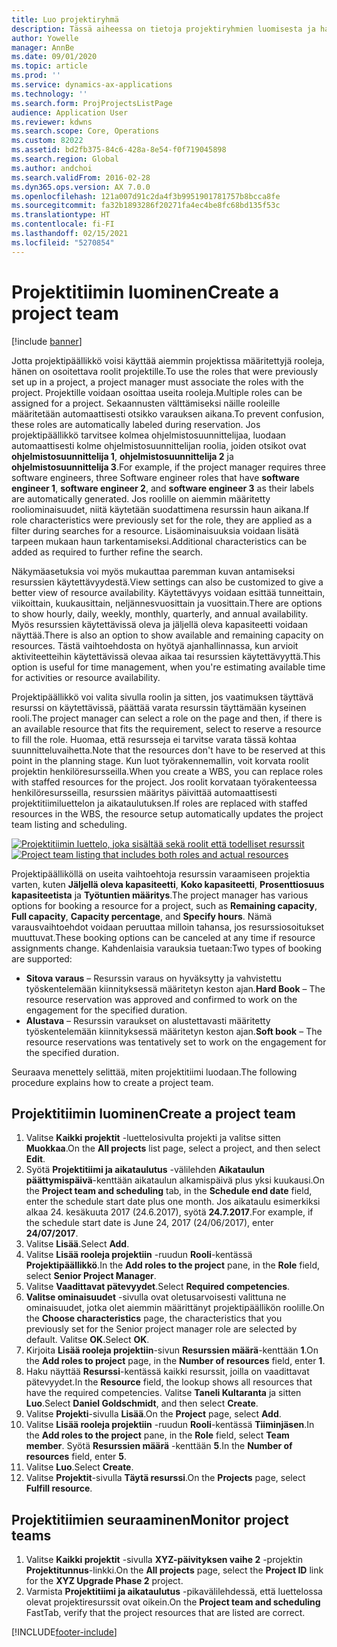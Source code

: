 ```yaml
---
title: Luo projektiryhmä
description: Tässä aiheessa on tietoja projektiryhmien luomisesta ja hallinnasta.
author: Yowelle
manager: AnnBe
ms.date: 09/01/2020
ms.topic: article
ms.prod: ''
ms.service: dynamics-ax-applications
ms.technology: ''
ms.search.form: ProjProjectsListPage
audience: Application User
ms.reviewer: kdwns
ms.search.scope: Core, Operations
ms.custom: 82022
ms.assetid: bd2fb375-84c6-428a-8e54-f0f719045898
ms.search.region: Global
ms.author: andchoi
ms.search.validFrom: 2016-02-28
ms.dyn365.ops.version: AX 7.0.0
ms.openlocfilehash: 121a007d91c2da4f3b9951901781757b8bcca8fe
ms.sourcegitcommit: fa32b1893286f20271fa4ec4be8fc68bd135f53c
ms.translationtype: HT
ms.contentlocale: fi-FI
ms.lasthandoff: 02/15/2021
ms.locfileid: "5270854"
---
```

# <a name="create-a-project-team"></a><span data-ttu-id="e26ae-103">Projektitiimin luominen</span><span class="sxs-lookup"><span data-stu-id="e26ae-103">Create a project team</span></span>

[!include [banner](../includes/banner.md)]

<span data-ttu-id="e26ae-104">Jotta projektipäällikkö voisi käyttää aiemmin projektissa määritettyjä rooleja, hänen on osoitettava roolit projektille.</span><span class="sxs-lookup"><span data-stu-id="e26ae-104">To use the roles that were previously set up in a project, a project manager must associate the roles with the project.</span></span> <span data-ttu-id="e26ae-105">Projektille voidaan osoittaa useita rooleja.</span><span class="sxs-lookup"><span data-stu-id="e26ae-105">Multiple roles can be assigned for a project.</span></span> <span data-ttu-id="e26ae-106">Sekaannusten välttämiseksi näille rooleille määritetään automaattisesti otsikko varauksen aikana.</span><span class="sxs-lookup"><span data-stu-id="e26ae-106">To prevent confusion, these roles are automatically labeled during reservation.</span></span> <span data-ttu-id="e26ae-107">Jos projektipäällikkö tarvitsee kolmea ohjelmistosuunnittelijaa, luodaan automaattisesti kolme ohjelmistosuunnittelijan roolia, joiden otsikot ovat **ohjelmistosuunnittelija 1**, **ohjelmistosuunnittelija 2** ja **ohjelmistosuunnittelija 3**.</span><span class="sxs-lookup"><span data-stu-id="e26ae-107">For example, if the project manager requires three software engineers, three Software engineer roles that have **software engineer 1**, **software engineer 2**, and **software engineer 3** as their labels are automatically generated.</span></span> <span data-ttu-id="e26ae-108">Jos roolille on aiemmin määritetty rooliominaisuudet, niitä käytetään suodattimena resurssin haun aikana.</span><span class="sxs-lookup"><span data-stu-id="e26ae-108">If role characteristics were previously set for the role, they are applied as a filter during searches for a resource.</span></span> <span data-ttu-id="e26ae-109">Lisäominaisuuksia voidaan lisätä tarpeen mukaan haun tarkentamiseksi.</span><span class="sxs-lookup"><span data-stu-id="e26ae-109">Additional characteristics can be added as required to further refine the search.</span></span>

<span data-ttu-id="e26ae-110">Näkymäasetuksia voi myös mukauttaa paremman kuvan antamiseksi resurssien käytettävyydestä.</span><span class="sxs-lookup"><span data-stu-id="e26ae-110">View settings can also be customized to give a better view of resource availability.</span></span> <span data-ttu-id="e26ae-111">Käytettävyys voidaan esittää tunneittain, viikoittain, kuukausittain, neljännesvuosittain ja vuosittain.</span><span class="sxs-lookup"><span data-stu-id="e26ae-111">There are options to show hourly, daily, weekly, monthly, quarterly, and annual availability.</span></span> <span data-ttu-id="e26ae-112">Myös resurssien käytettävissä oleva ja jäljellä oleva kapasiteetti voidaan näyttää.</span><span class="sxs-lookup"><span data-stu-id="e26ae-112">There is also an option to show available and remaining capacity on resources.</span></span> <span data-ttu-id="e26ae-113">Tästä vaihtoehdosta on hyötyä ajanhallinnassa, kun arvioit aktiviteetteihin käytettävissä olevaa aikaa tai resurssien käytettävyyttä.</span><span class="sxs-lookup"><span data-stu-id="e26ae-113">This option is useful for time management, when you're estimating available time for activities or resource availability.</span></span>

<span data-ttu-id="e26ae-114">Projektipäällikkö voi valita sivulla roolin ja sitten, jos vaatimuksen täyttävä resurssi on käytettävissä, päättää varata resurssin täyttämään kyseinen rooli.</span><span class="sxs-lookup"><span data-stu-id="e26ae-114">The project manager can select a role on the page and then, if there is an available resource that fits the requirement, select to reserve a resource to fill the role.</span></span> <span data-ttu-id="e26ae-115">Huomaa, että resursseja ei tarvitse varata tässä kohtaa suunnitteluvaihetta.</span><span class="sxs-lookup"><span data-stu-id="e26ae-115">Note that the resources don't have to be reserved at this point in the planning stage.</span></span> <span data-ttu-id="e26ae-116">Kun luot työrakennemallin, voit korvata roolit projektin henkilöresursseilla.</span><span class="sxs-lookup"><span data-stu-id="e26ae-116">When you create a WBS, you can replace roles with staffed resources for the project.</span></span> <span data-ttu-id="e26ae-117">Jos roolit korvataan työrakenteessa henkilöresursseilla, resurssien määritys päivittää automaattisesti projektitiimiluettelon ja aikataulutuksen.</span><span class="sxs-lookup"><span data-stu-id="e26ae-117">If roles are replaced with staffed resources in the WBS, the resource setup automatically updates the project team listing and scheduling.</span></span>

<span data-ttu-id="e26ae-118">[![Projektitiimin luettelo, joka sisältää sekä roolit että todelliset resurssit](./media/projectresourcing03-1024x368.jpg)](./media/projectresourcing03.jpg)</span><span class="sxs-lookup"><span data-stu-id="e26ae-118">[![Project team listing that includes both roles and actual resources](./media/projectresourcing03-1024x368.jpg)](./media/projectresourcing03.jpg)</span></span> 

<span data-ttu-id="e26ae-119">Projektipäälliköllä on useita vaihtoehtoja resurssin varaamiseen projektia varten, kuten **Jäljellä oleva kapasiteetti**, **Koko kapasiteetti**, **Prosenttiosuus kapasiteetista** ja **Työtuntien määritys**.</span><span class="sxs-lookup"><span data-stu-id="e26ae-119">The project manager has various options for booking a resource for a project, such as **Remaining capacity**, **Full capacity**, **Capacity percentage**, and **Specify hours**.</span></span> <span data-ttu-id="e26ae-120">Nämä varausvaihtoehdot voidaan peruuttaa milloin tahansa, jos resurssiosoitukset muuttuvat.</span><span class="sxs-lookup"><span data-stu-id="e26ae-120">These booking options can be canceled at any time if resource assignments change.</span></span> <span data-ttu-id="e26ae-121">Kahdenlaisia varauksia tuetaan:</span><span class="sxs-lookup"><span data-stu-id="e26ae-121">Two types of booking are supported:</span></span>

- <span data-ttu-id="e26ae-122">**Sitova varaus** – Resurssin varaus on hyväksytty ja vahvistettu työskentelemään kiinnityksessä määritetyn keston ajan.</span><span class="sxs-lookup"><span data-stu-id="e26ae-122">**Hard Book** – The resource reservation was approved and confirmed to work on the engagement for the specified duration.</span></span>
- <span data-ttu-id="e26ae-123">**Alustava** – Resurssin varaukset on alustettavasti määritetty työskentelemään kiinnityksessä määritetyn keston ajan.</span><span class="sxs-lookup"><span data-stu-id="e26ae-123">**Soft book** – The resource reservations was tentatively set to work on the engagement for the specified duration.</span></span>

<span data-ttu-id="e26ae-124">Seuraava menettely selittää, miten projektitiimi luodaan.</span><span class="sxs-lookup"><span data-stu-id="e26ae-124">The following procedure explains how to create a project team.</span></span>

## <a name="create-a-project-team"></a><span data-ttu-id="e26ae-125">Projektitiimin luominen</span><span class="sxs-lookup"><span data-stu-id="e26ae-125">Create a project team</span></span>

1. <span data-ttu-id="e26ae-126">Valitse **Kaikki projektit** -luettelosivulta projekti ja valitse sitten **Muokkaa**.</span><span class="sxs-lookup"><span data-stu-id="e26ae-126">On the **All projects** list page, select a project, and then select **Edit**.</span></span>
2. <span data-ttu-id="e26ae-127">Syötä **Projektitiimi ja aikataulutus** -välilehden **Aikataulun päättymispäivä**-kenttään aikataulun alkamispäivä plus yksi kuukausi.</span><span class="sxs-lookup"><span data-stu-id="e26ae-127">On the **Project team and scheduling** tab, in the **Schedule end date** field, enter the schedule start date plus one month.</span></span> <span data-ttu-id="e26ae-128">Jos aikataulu esimerkiksi alkaa 24. kesäkuuta 2017 (24.6.2017), syötä **24.7.2017**.</span><span class="sxs-lookup"><span data-stu-id="e26ae-128">For example, if the schedule start date is June 24, 2017 (24/06/2017), enter **24/07/2017**.</span></span>
3. <span data-ttu-id="e26ae-129">Valitse **Lisää**.</span><span class="sxs-lookup"><span data-stu-id="e26ae-129">Select **Add**.</span></span>
4. <span data-ttu-id="e26ae-130">Valitse **Lisää rooleja projektiin** -ruudun **Rooli**-kentässä **Projektipäällikkö**.</span><span class="sxs-lookup"><span data-stu-id="e26ae-130">In the **Add roles to the project** pane, in the **Role** field, select **Senior Project Manager**.</span></span>
5. <span data-ttu-id="e26ae-131">Valitse **Vaadittavat pätevyydet**.</span><span class="sxs-lookup"><span data-stu-id="e26ae-131">Select **Required competencies**.</span></span>
6. <span data-ttu-id="e26ae-132">**Valitse ominaisuudet** -sivulla ovat oletusarvoisesti valittuna ne ominaisuudet, jotka olet aiemmin määrittänyt projektipäällikön roolille.</span><span class="sxs-lookup"><span data-stu-id="e26ae-132">On the **Choose characteristics** page, the characteristics that you previously set for the Senior project manager role are selected by default.</span></span> <span data-ttu-id="e26ae-133">Valitse **OK**.</span><span class="sxs-lookup"><span data-stu-id="e26ae-133">Select **OK**.</span></span>
7. <span data-ttu-id="e26ae-134">Kirjoita **Lisää rooleja projektiin**-sivun **Resurssien määrä**-kenttään **1**.</span><span class="sxs-lookup"><span data-stu-id="e26ae-134">On the **Add roles to project** page, in the **Number of resources** field, enter **1**.</span></span>
8. <span data-ttu-id="e26ae-135">Haku näyttää **Resurssi**-kentässä kaikki resurssit, joilla on vaadittavat pätevyydet.</span><span class="sxs-lookup"><span data-stu-id="e26ae-135">In the **Resource** field, the lookup shows all resources that have the required competencies.</span></span> <span data-ttu-id="e26ae-136">Valitse **Taneli Kultaranta** ja sitten **Luo**.</span><span class="sxs-lookup"><span data-stu-id="e26ae-136">Select **Daniel Goldschmidt**, and then select **Create**.</span></span>
9. <span data-ttu-id="e26ae-137">Valitse **Projekti**-sivulla **Lisää**.</span><span class="sxs-lookup"><span data-stu-id="e26ae-137">On the **Project** page, select **Add**.</span></span>
10. <span data-ttu-id="e26ae-138">Valitse **Lisää rooleja projektiin** -ruudun **Rooli**-kentässä **Tiiminjäsen**.</span><span class="sxs-lookup"><span data-stu-id="e26ae-138">In the **Add roles to the project** pane, in the **Role** field, select **Team member**.</span></span> <span data-ttu-id="e26ae-139">Syötä **Resurssien määrä** -kenttään **5**.</span><span class="sxs-lookup"><span data-stu-id="e26ae-139">In the **Number of resources** field, enter **5**.</span></span>
11. <span data-ttu-id="e26ae-140">Valitse **Luo**.</span><span class="sxs-lookup"><span data-stu-id="e26ae-140">Select **Create**.</span></span>
12. <span data-ttu-id="e26ae-141">Valitse **Projektit**-sivulla **Täytä resurssi**.</span><span class="sxs-lookup"><span data-stu-id="e26ae-141">On the **Projects** page, select **Fulfill resource**.</span></span>

## <a name="monitor-project-teams"></a><span data-ttu-id="e26ae-142">Projektitiimien seuraaminen</span><span class="sxs-lookup"><span data-stu-id="e26ae-142">Monitor project teams</span></span>
1. <span data-ttu-id="e26ae-143">Valitse **Kaikki projektit** -sivulla **XYZ-päivityksen vaihe 2** -projektin **Projektitunnus**-linkki.</span><span class="sxs-lookup"><span data-stu-id="e26ae-143">On the **All projects** page, select the **Project ID** link for the **XYZ Upgrade Phase 2** project.</span></span>
2. <span data-ttu-id="e26ae-144">Varmista **Projektitiimi ja aikataulutus** -pikavälilehdessä, että luettelossa olevat projektiresurssit ovat oikein.</span><span class="sxs-lookup"><span data-stu-id="e26ae-144">On the **Project team and scheduling** FastTab, verify that the project resources that are listed are correct.</span></span>


[!INCLUDE[footer-include](../includes/footer-banner.md)]